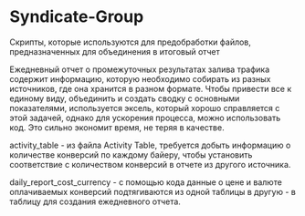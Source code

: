 # Syndicate-Group
Скрипты, которые используются для предобработки файлов, предназначенных для объединения в итоговый отчет

Ежедневный отчет о промежуточных результатах залива трафика содержит информацию, которую необходимо собирать из разных источников, где она хранится в разном формате.
Чтобы привести все к единому виду, объединить и создать сводку с основными показателями, используется эксель, который хорошо справляется с этой задачей, однако для ускорения процесса, можно использовать код. Это сильно экономит время, не теряя в качестве.

activity_table - из файла Activity Table, требуется добыть информацию о количестве конверсий по каждому байеру, чтобы установить соответствие с количеством конверсий в отчете из другого источника.

daily_report_cost_currency - с помощью кода данные о цене и валюте оплачиваемых конверсий подтягиваются из одной таблицы в другую - в таблицу для создания ежедневного отчета.
